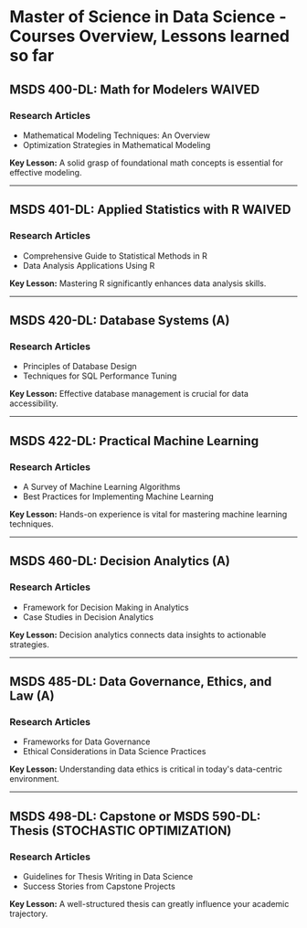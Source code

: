 # Master of Science in Data Science - Courses Overview, Lessons learned so far

## MSDS 400-DL: Math for Modelers WAIVED
### Research Articles
* Mathematical Modeling Techniques: An Overview
* Optimization Strategies in Mathematical Modeling

**Key Lesson:** A solid grasp of foundational math concepts is essential for effective modeling.

---

## MSDS 401-DL: Applied Statistics with R WAIVED
### Research Articles
* Comprehensive Guide to Statistical Methods in R
* Data Analysis Applications Using R

**Key Lesson:** Mastering R significantly enhances data analysis skills.

---

## MSDS 420-DL: Database Systems (A)
### Research Articles
* Principles of Database Design
* Techniques for SQL Performance Tuning

**Key Lesson:** Effective database management is crucial for data accessibility.

---

## MSDS 422-DL: Practical Machine Learning
### Research Articles
* A Survey of Machine Learning Algorithms
* Best Practices for Implementing Machine Learning

**Key Lesson:** Hands-on experience is vital for mastering machine learning techniques.

---

## MSDS 460-DL: Decision Analytics (A)
### Research Articles
* Framework for Decision Making in Analytics
* Case Studies in Decision Analytics

**Key Lesson:** Decision analytics connects data insights to actionable strategies.

---

## MSDS 485-DL: Data Governance, Ethics, and Law (A)
### Research Articles
* Frameworks for Data Governance
* Ethical Considerations in Data Science Practices

**Key Lesson:** Understanding data ethics is critical in today's data-centric environment.

---

## MSDS 498-DL: Capstone or MSDS 590-DL: Thesis (STOCHASTIC OPTIMIZATION)
### Research Articles
* Guidelines for Thesis Writing in Data Science
* Success Stories from Capstone Projects

**Key Lesson:** A well-structured thesis can greatly influence your academic trajectory.

